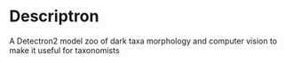 # Descriptron
A Detectron2 model zoo of dark taxa morphology and computer vision to make it useful for taxonomists
